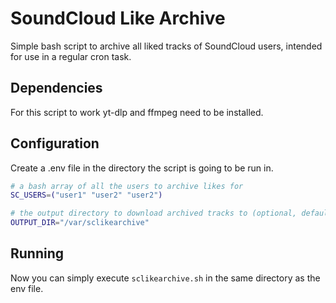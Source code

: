 # SoundCloud Like Archive

Simple bash script to archive all liked tracks of SoundCloud users, intended for use in a regular cron task.

## Dependencies

For this script to work yt-dlp and ffmpeg need to be installed.

## Configuration

Create a .env file in the directory the script is going to be run in.

```bash
# a bash array of all the users to archive likes for
SC_USERS=("user1" "user2" "user2")

# the output directory to download archived tracks to (optional, defaults to current directory)
OUTPUT_DIR="/var/sclikearchive"
```

## Running

Now you can simply execute `sclikearchive.sh` in the same directory as the env file.